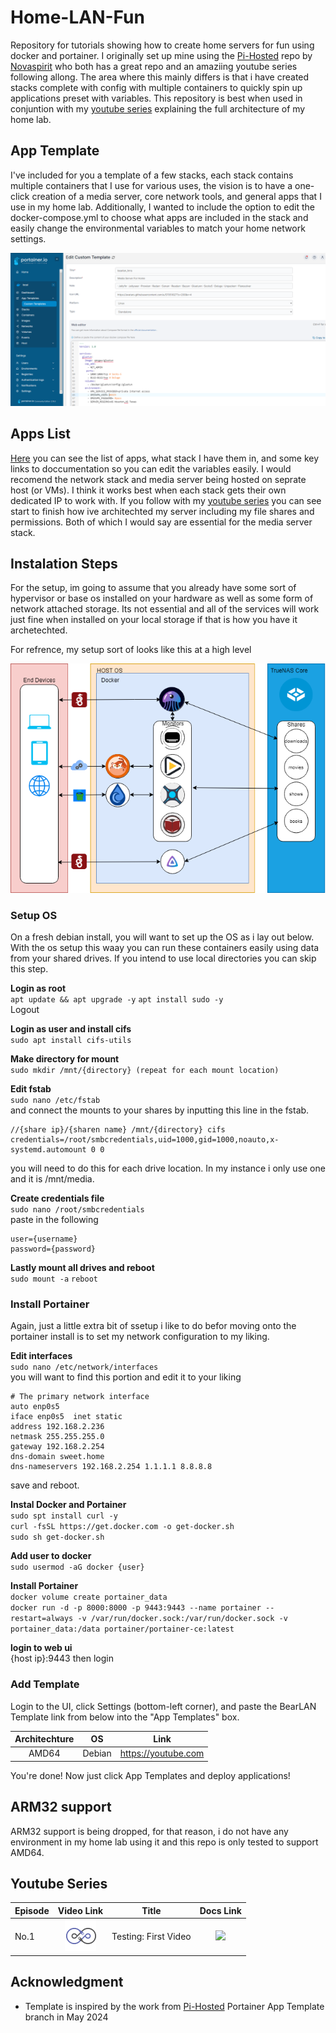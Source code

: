 # Home-LAN-Fun
Repository for tutorials showing how to create home servers for fun using docker and portainer. I originally set up mine using the [Pi-Hosted](https://github.com/pi-hosted/pi-hosted) repo by [Novaspirit](https://www.youtube.com/channel/UCrjKdwxaQMSV_NDywgKXVmw) who both has a great repo and an amaziing youtube series following allong. The area where this mainly differs is that i have created stacks complete with config with multiple containers to quickly spin up applications preset with variables. This repository is best when used in conjuntion with my [youtube series](www.youtube.com) explaining the full architecture of my home lab.


## App Template
I've included for you a template of a few stacks, each stack contains multiple containers that I use for various uses, the vision is to have a one-click creation of a media server, core network tools, and general apps that I use in my home lab. Additionally, I wanted to include the option to edit the docker-compose.yml to choose what apps are included in the stack and easily change the environmental variables to match your home network settings.

![App List](build/images/apps.png)

## Apps List
[Here](/docs/App-Catalog.md) you can see the list of apps, what stack I have them in, and some key links to doccumentation so you can edit the variables easily. I would recomend the network stack and media server being hosted on seprate host (or VMs). I think it works best when each stack gets their own dedicated IP to work with. If you follow with my [youtube series](www.youtube.com) you can see start to finish how ive architechted my server including my file shares and permissions. Both of which I would say are essential for the media server stack.

## Instalation Steps
For the setup, im going to assume that you already have some sort of hypervisor or base os installed on your hardware as well as some form of network attached storage. Its not essential and all of the services will work just fine when installed on your local storage if that is how you have it archetechted.

For refrence, my setup sort of looks like this at a high level

![Media Stack](build/images/media%20stack.png)
 ### Setup OS
 On a fresh debian install, you will want to set up the OS as i lay out below. With the os setup this waay you can run these containers easily using data from your shared drives. If you intend to use local directories you can skip this step.

 **Login as root**<br>
 `apt update && apt upgrade -y`
 `apt install sudo -y`<br>
 Logout
 
 **Login as user and install cifs**<br>
 `sudo apt install cifs-utils`

 **Make directory for mount**<br>
 `sudo mkdir /mnt/{directory} (repeat for each mount location)`

 **Edit fstab**<br>
 `sudo nano /etc/fstab`<br>
 and connect the mounts to your shares by inputting this line in the fstab.
 ```
 //{share ip}/{sharen name} /mnt/{directory} cifs credentials=/root/smbcredentials,uid=1000,gid=1000,noauto,x-systemd.automount 0 0
 ```
 you will need to do this for each drive location. In my instance i only use one and it is /mnt/media.

 **Create credentials file**<br>
 `sudo nano /root/smbcredentials`<br>
 paste in the following
 ```
 user={username}
 password={password}
 ```

 **Lastly mount all drives and reboot**<br>
 `sudo mount -a`
 `reboot`<br>

 ### Install  Portainer
 Again, just a little extra bit of ssetup i like to do befor moving onto the portainer install is to set my network configuration to my liking.

 **Edit interfaces**<br>
 `sudo nano /etc/network/interfaces`<br>
 you will want to find this portion and edit it to your liking
 ```
 # The primary network interface
 auto enp0s5
 iface enp0s5  inet static
 address 192.168.2.236
 netmask 255.255.255.0
 gateway 192.168.2.254
 dns-domain sweet.home
 dns-nameservers 192.168.2.254 1.1.1.1 8.8.8.8
 ``` 
 save and reboot.<br>

 **Instal Docker and Portainer**<br>
 `sudo spt install curl -y`<br>
 `curl -fsSL https://get.docker.com -o get-docker.sh`<br>
 `sudo sh get-docker.sh`<br>

 **Add user to docker**<br>
 `sudo usermod -aG docker {user}`

 **Install Portainer**<br>
 `docker volume create portainer_data`<br>
 `docker run -d -p 8000:8000 -p 9443:9443 --name portainer --restart=always -v /var/run/docker.sock:/var/run/docker.sock -v portainer_data:/data portainer/portainer-ce:latest`

 **login to web ui**<br>
 {host ip}:9443 then login
 ### Add Template
 Login to the UI, click Settings (bottom-left corner), and paste the BearLAN Template link from below into the "App Templates" box.

 |Architechture|OS|Link|
 |:-----:|:----:|:-------------:|
 |AMD64|Debian|https://youtube.com

 You're done! Now just click App Templates and deploy applications!
 
## ARM32 support
ARM32 support is being dropped, for that reason, i do not have any environment in my home lab using it and this repo is only tested to support AMD64.

## Youtube Series
|Episode|Video Link|Title|Docs Link|
|:---|:---:|:-------------:|:---:|
|No.1| [![](/build/images/ytlogo.png)](https://youtube.com) | Testing: First Video | [![](../build/images/docs_icon.png)](https://docs.linuxserver.io/images/docker-bazarr/) |

## Acknowledgment
- Template is inspired by the work from [Pi-Hosted](https://github.com/pi-hosted/pi-hosted) Portainer App Template branch in May 2024